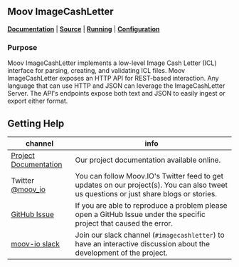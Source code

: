 ## Moov ImageCashLetter

**[Documentation](https://moov-io.github.io/imagecashletter)** | **[Source](https://github.com/cardcorp/imagecashletter)** | **[Running](https://github.com/cardcorp/imagecashletter#usage)** | **[Configuration](https://github.com/cardcorp/imagecashletter#configuration-settings)**

### Purpose

Moov ImageCashLetter implements a low-level Image Cash Letter (ICL) interface for parsing, creating, and validating ICL files. Moov ImageCashLetter exposes an HTTP API for REST-based interaction. Any language that can use HTTP and JSON can leverage the ImageCashLetter Server. The API's endpoints expose both text and JSON to easily ingest or export either format.

## Getting Help

channel | info
------- | -------
[Project Documentation](https://moov-io.github.io/imagecashletter/) | Our project documentation available online.
Twitter [@moov_io](https://twitter.com/moov_io)	| You can follow Moov.IO's Twitter feed to get updates on our project(s). You can also tweet us questions or just share blogs or stories.
[GitHub Issue](https://github.com/cardcorp/imagecashletter/issues) | If you are able to reproduce a problem please open a GitHub Issue under the specific project that caused the error.
[moov-io slack](https://slack.moov.io/) | Join our slack channel (`#imagecashletter`) to have an interactive discussion about the development of the project.
